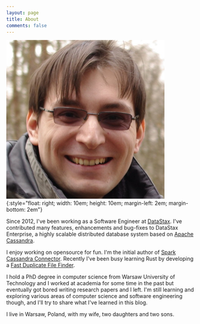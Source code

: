```yaml
---
layout: page
title: About
comments: false
--- 
```


![photo](/assets/photo.jpg){:style="float: right; width: 10em; height: 10em; margin-left: 2em; margin-bottom: 2em"}

Since 2012, I've been working as a Software Engineer at [DataStax](https://www.datastax.com/). 
I've contributed many features, enhancements and bug-fixes to DataStax Enterprise, a highly scalable distributed database 
system based on [Apache Cassandra](https://cassandra.apache.org/). 

I enjoy working on opensource for fun. I'm the initial author of [Spark Cassandra Connector](https://github.com/datastax/spark-cassandra-connector).
Recently I've been busy learning Rust by developing a [Fast Duplicate File Finder](https://github.com/pkolaczk/fclones).

I hold a PhD degree in computer science from Warsaw University of Technology and I worked at academia for some time in the past but eventually 
got bored writing research papers and I left. I'm still learning and exploring various areas of computer science and software engineering though, 
and I'll try to share what I've learned in this blog. 

I live in Warsaw, Poland, with my wife, two daughters and two sons. 

